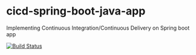 # cicd-spring-boot-java-app

Implementing Continuous Integration/Continuous Delivery on Spring boot app

[![Build Status](https://travis-ci.com/github/django123/cicd-spring-boot-java-app.vg)](https://travis-ci.com/github/django123/cicd-spring-boot-java-app)

